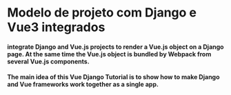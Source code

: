 # Modelo de projeto com Django e Vue3 integrados

####  integrate Django and Vue.js projects to render a Vue.js object on a Django page. At the same time the Vue.js object is bundled by Webpack from several Vue.js components.

#### The main idea of this Vue Django Tutorial is to show how to make Django and Vue frameworks work together as a single app.